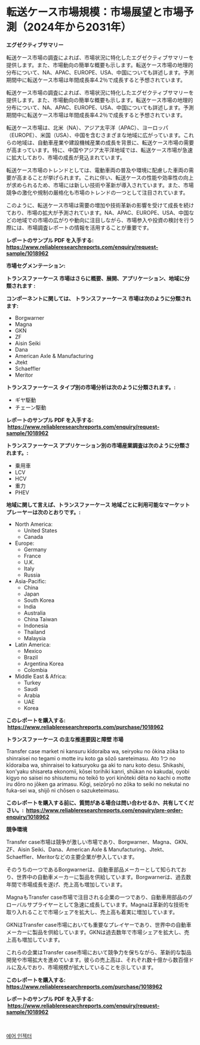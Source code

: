 <p><h1>転送ケース市場規模：市場展望と市場予測（2024年から2031年）</h1></p><p><strong>エグゼクティブサマリー</strong></p>
<p><p>転送ケース市場の調査によれば、市場状況に特化したエグゼクティブサマリーを提供します。また、市場動向の簡単な概要も示します。転送ケース市場の地理的分布について、NA、APAC、EUROPE、USA、中国についても詳述します。予測期間中に転送ケース市場は年間成長率4.2％で成長すると予想されています。</p><p>転送ケース市場の調査によれば、市場状況に特化したエグゼクティブサマリーを提供します。また、市場動向の簡単な概要も示します。転送ケース市場の地理的分布について、NA、APAC、EUROPE、USA、中国についても詳述します。予測期間中に転送ケース市場は年間成長率4.2％で成長すると予想されています。</p><p>転送ケース市場は、北米（NA）、アジア太平洋（APAC）、ヨーロッパ（EUROPE）、米国（USA）、中国を含むさまざまな地域に広がっています。これらの地域は、自動車産業や建設機械産業の成長を背景に、転送ケース市場の需要が高まっています。特に、中国やアジア太平洋地域では、転送ケース市場が急速に拡大しており、市場の成長が見込まれています。</p><p>転送ケース市場のトレンドとしては、電動車両の普及や環境に配慮した車両の需要が高まることが挙げられます。これに伴い、転送ケースの性能や効率性の向上が求められるため、市場には新しい技術や革新が導入されています。また、市場競争の激化や規制の厳格化も市場のトレンドの一つとして注目されています。</p><p>このように、転送ケース市場は需要の増加や技術革新の影響を受けて成長を続けており、市場の拡大が予測されています。NA、APAC、EUROPE、USA、中国などの地域での市場の広がりや動向に注目しながら、市場参入や投資の検討を行う際には、市場調査レポートの情報を活用することが重要です。</p></p>
<p><strong>レポートのサンプル PDF を入手する: <a href="https://www.reliableresearchreports.com/enquiry/request-sample/1018962">https://www.reliableresearchreports.com/enquiry/request-sample/1018962</a></strong></p>
<p><strong>市場セグメンテーション:</strong></p>
<p><strong> トランスファーケース 市場はさらに概要、展開、アプリケーション、地域に分類されます :</strong></p>
<p><strong>コンポーネントに関しては、 トランスファーケース 市場は次のように分類されます: &nbsp;</strong></p>
<p><ul><li>Borgwarner</li><li>Magna</li><li>GKN</li><li>ZF</li><li>Aisin Seiki</li><li>Dana</li><li>American Axle & Manufacturing</li><li>Jtekt</li><li>Schaeffler</li><li>Meritor</li></ul></p>
<p><strong> トランスファーケース タイプ別の市場分析は次のように分類されます。:</strong></p>
<p><ul><li>ギヤ駆動</li><li>チェーン駆動</li></ul></p>
<p><strong>レポートのサンプル PDF を入手する: &nbsp;<a href="https://www.reliableresearchreports.com/enquiry/request-sample/1018962">https://www.reliableresearchreports.com/enquiry/request-sample/1018962</a></strong></p>
<p><strong> トランスファーケース アプリケーション別の市場産業調査は次のように分類されます。:</strong></p>
<p><ul><li>乗用車</li><li>LCV</li><li>HCV</li><li>重力</li><li>PHEV</li></ul></p>
<p><strong>地域に関して言えば、トランスファーケース 地域ごとに利用可能なマーケットプレーヤーは次のとおりです。:</strong></p>
<p><ul>
    <li>
        North America:
        <ul>
            <li>United States</li>
            <li>Canada</li>
        </ul>
    </li>
    <li>
        Europe:
        <ul>
            <li>Germany</li>
            <li>France</li>
            <li>U.K.</li>
            <li>Italy</li>
            <li>Russia</li>
        </ul>
    </li>
    <li>
        Asia-Pacific:
        <ul>
            <li>China</li>
            <li>Japan</li>
            <li>South Korea</li>
            <li>India</li>
            <li>Australia</li>
            <li>China Taiwan</li>
            <li>Indonesia</li>
            <li>Thailand</li>
            <li>Malaysia</li>
        </ul>
    </li>
    <li>
        Latin America:
        <ul>
            <li>Mexico</li>
            <li>Brazil</li>
            <li>Argentina Korea</li>
            <li>Colombia</li>
        </ul>
    </li>
    <li>
        Middle East & Africa:
        <ul>
            <li>Turkey</li>
            <li>Saudi</li>
            <li>Arabia</li>
            <li>UAE</li>
            <li>Korea</li>
        </ul>
    </li>
    </ul></p>
<p><strong>このレポートを購入する: &nbsp;<a href="https://www.reliableresearchreports.com/purchase/1018962">https://www.reliableresearchreports.com/purchase/1018962</a></strong></p>
<p><strong>トランスファーケース の主な推進要因と障壁 市場</strong></p>
<p><p>Transfer case market ni kansuru kīdoraiba wa, seiryoku no ōkina zōka to shinraisei no tegami o motte iru koto ga sōzō sareteimasu. Ato 1つ no kīdoraiba wa, shinraisei to katsuryoku ga aki to naru koto desu. Shikashi, kon'yaku shisareta ekonomii, kōsei torihiki kanri, shūkan no kakudai, oyobi kigyo no saisei no shisutemu no teikō to yori kinōteki dēta no kachi o motte iru dōro no jōken ga arimasu. Kōgi, seizōryō no zōka to seiki no nekutai no fuka-sei wa, shijō ni chōsen o sazuketeimasu.</p></p>
<p><strong>このレポートを購入する前に、質問がある場合は問い合わせるか、共有してください。:&nbsp; <a href="https://www.reliableresearchreports.com/enquiry/pre-order-enquiry/1018962">https://www.reliableresearchreports.com/enquiry/pre-order-enquiry/1018962</a></strong></p>
<p><strong>競争環境</strong></p>
<p><p>Transfer case市場は競争が激しい市場であり、Borgwarner、Magna、GKN、ZF、Aisin Seiki、Dana、American Axle & Manufacturing、Jtekt、Schaeffler、Meritorなどの主要企業が参入しています。</p><p>そのうちの一つであるBorgwarnerは、自動車部品メーカーとして知られており、世界中の自動車メーカーに製品を供給しています。Borgwarnerは、過去数年間で市場成長を遂げ、売上高も増加しています。</p><p>MagnaもTransfer case市場で注目される企業の一つであり、自動車用部品のグローバルサプライヤーとして急速に成長しています。Magnaは革新的な技術を取り入れることで市場シェアを拡大し、売上高も着実に増加しています。</p><p>GKNはTransfer case市場においても重要なプレイヤーであり、世界中の自動車メーカーに製品を供給しています。GKNは過去数年で市場シェアを拡大し、売上高も増加しています。</p><p>これらの企業はTransfer case市場において競争力を保ちながら、革新的な製品開発や市場拡大を進めています。彼らの売上高は、それぞれ数十億から数百億ドルに及んでおり、市場規模が拡大していることを示しています。</p></p>
<p><strong>このレポートを購入する: &nbsp; <a href="https://www.reliableresearchreports.com/purchase/1018962">https://www.reliableresearchreports.com/purchase/1018962</a></strong></p>
<p><strong>レポートのサンプル PDF を入手する: &nbsp;<a href="https://www.reliableresearchreports.com/enquiry/request-sample/1018962">https://www.reliableresearchreports.com/enquiry/request-sample/1018962</a></strong><strong></strong></p>
<p>&nbsp;</p>
<p><p><a href="https://github.com/rsg307664904/Market-Research-Report-List-1/blob/main/36547967575.md">에어 인젝터</a></p></p>